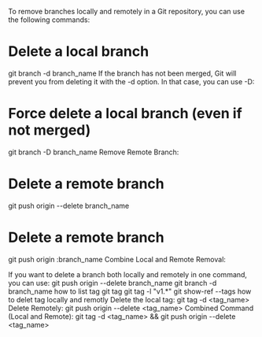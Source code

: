 To remove branches locally and remotely in a Git repository, you can use the following commands:
# Delete a local branch
git branch -d branch_name
If the branch has not been merged, Git will prevent you from deleting it with the -d option. In that case, you can use -D:
# Force delete a local branch (even if not merged)
git branch -D branch_name
Remove Remote Branch:
# Delete a remote branch
git push origin --delete branch_name
# Delete a remote branch
git push origin :branch_name
Combine Local and Remote Removal:

If you want to delete a branch both locally and remotely in one command, you can use:
git push origin --delete branch_name
git branch -d branch_name
how to list tag 
git tag
git tag -l "v1.*"
git show-ref --tags
how to delet tag locally and remotly
Delete the local tag:
git tag -d <tag_name>
Delete Remotely:
git push origin --delete <tag_name>
Combined Command (Local and Remote):
git tag -d <tag_name> && git push origin --delete <tag_name>
